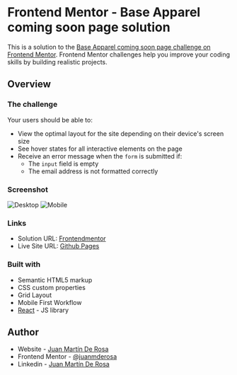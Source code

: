 # Frontend Mentor - Base Apparel coming soon page solution

This is a solution to the [Base Apparel coming soon page challenge on Frontend Mentor](https://www.frontendmentor.io/challenges/base-apparel-coming-soon-page-5d46b47f8db8a7063f9331a0). Frontend Mentor challenges help you improve your coding skills by building realistic projects. 

## Overview

### The challenge

Your users should be able to:

- View the optimal layout for the site depending on their device's screen size
- See hover states for all interactive elements on the page
- Receive an error message when the `form` is submitted if:
  - The `input` field is empty
  - The email address is not formatted correctly

### Screenshot

![Desktop](./public/images/screenshot-desktop.png)
![Mobile](./public/images/screenshot-mobile.png)

### Links

- Solution URL: [Frontendmentor](https://www.frontendmentor.io/solutions/responsive-landing-page-with-react-js-and-grid-css-layout-csd7YSPtAj)
- Live Site URL: [Github Pages](https://juanmderosa.github.io/base-apparel-coming-soon/)

### Built with

- Semantic HTML5 markup
- CSS custom properties
- Grid Layout
- Mobile First Workflow
- [React](https://reactjs.org/) - JS library

## Author

- Website - [Juan Martín De Rosa](https://juanmderosa-developer.com/)
- Frontend Mentor - [@juanmderosa](https://www.frontendmentor.io/profile/juanmderosa)
- Linkedin - [Juan Martín De Rosa](https://www.linkedin.com/in/juanmderosa/)

